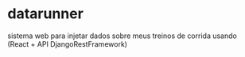 # datarunner
sistema web para injetar dados sobre meus treinos de corrida usando (React + API DjangoRestFramework)
